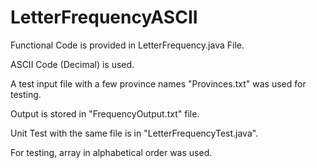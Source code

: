 # LetterFrequencyASCII

Functional Code is provided in LetterFrequency.java File.

ASCII Code (Decimal) is used.

A test input file with a few province names "Provinces.txt" was used for testing.

Output is stored in "FrequencyOutput.txt" file.

Unit Test with the same file is in "LetterFrequencyTest.java".

For testing, array in alphabetical order was used.
